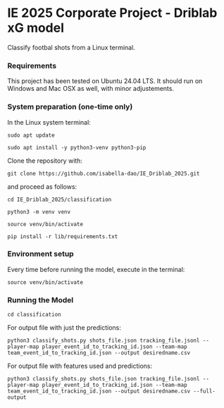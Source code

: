 # IE 2025 Corporate Project - Driblab xG model

Classify footbal shots from a Linux terminal.

### Requirements

This project has been tested on Ubuntu 24.04 LTS. It should run on Windows and Mac OSX as well, with minor adjustements.

### System preparation (one-time only)

In the Linux system terminal:

```
sudo apt update
```

```
sudo apt install -y python3-venv python3-pip
```

Clone the repository with:

```
git clone https://github.com/isabella-dao/IE_Driblab_2025.git
```

and proceed as follows:

```
cd IE_Driblab_2025/classification
```

```
python3 -m venv venv
```

```
source venv/bin/activate
```

```
pip install -r lib/requirements.txt
```

### Environment setup

Every time before running the model, execute in the terminal:

```
source venv/bin/activate
```

### Running the Model

```
cd classification
```

For output file with just the predictions:

```
python3 classify_shots.py shots_file.json tracking_file.jsonl --player-map player_event_id_to_tracking_id.json --team-map team_event_id_to_tracking_id.json --output desiredname.csv
```

For output file with features used and predictions:

```
python3 classify_shots.py shots_file.json tracking_file.jsonl --player-map player_event_id_to_tracking_id.json --team-map team_event_id_to_tracking_id.json --output desiredname.csv --full-output
```